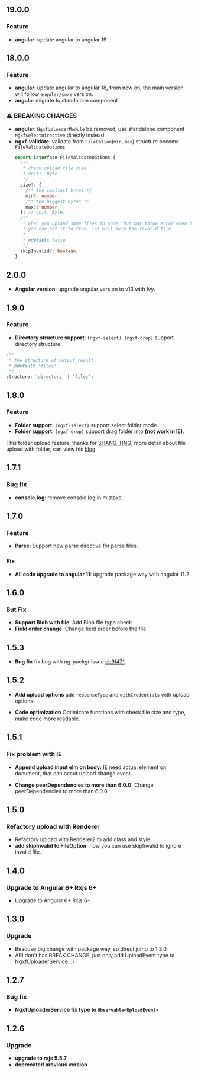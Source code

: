 ## 19.0.0

### Feature

- **angular**: update angular to angular 19

## 18.0.0

### Feature

- **angular**: update angular to angular 18, from now on, the main version will follow `angular/core` version.
- **angular** migrate to standalone component

### ⚠ BREAKING CHANGES

- **angular**: `NgxfUploaderModule` be removed, use standalone component `NgxfSelectDirective` directly instead.
- **ngxf-validate**: validate from `FileOption`(`min`, `max`) structure become `FileValidateOptions`
  ```ts
  export interface FileValidateOptions {
    /**
     * check upload file size
     * unit: `Byte`
     */
    size?: {
      /** the smallest bytes */
      min?: number;
      /** the biggest bytes */
      max?: number;
    }; // unit: Byte,
    /**
     * when you upload some files in once, but not throw error when have some file not in the range
     * you can set it to true, let will skip the Invalid file
     *
     * @default false
     */
    skipInvalid?: boolean;
  }
  ```

## 2.0.0

- **Angular version**: upgrade angular version to v13 with Ivy.

## 1.9.0

### Feature

- **Directory structure support**: `(ngxf-select) (ngxf-drop)` support directory structure.

```ts
/**
 * the structure of output result
 * @default 'files'
 */
structure: 'directory' | 'files';
```

## 1.8.0

### Feature

- **Folder support**: `(ngxf-select)` support select folder mode.
- **Folder support**: `(ngxf-drop)` support drag folder into **(not work in IE)**.

This folder upload feature, thanks for [SHANG-TING](https://github.com/SHANG-TING), more detail about file upload with folder, can view his [blog](https://scullyio-blog.gofa.cloud/blog/recursive_file_uploader/)

## 1.7.1

### Bug fix

- **console.log**: remove console.log in mistake.

## 1.7.0

### Feature

- **Parse**: Support new parse directive for parse files.

### Fix

- **All code upgrade to angular 11**: upgrade package way with angular 11.2

## 1.6.0

### But Fix

- **Support Blob with file**: Add Blob file type check
- **Field order change**: Change field order before the file

## 1.5.3

- **Bug fix** fix bug with ng-packgr issue [cb9f471](https://github.com/ZouYouShun/ngxf-uploader/commit/cb9f471327b094e342d51f96f58374ff60a0a49c).

## 1.5.2

- **Add upload options** add `responseType` and `withCredentials` with upload options.

- **Code optimization** Optimizate functions with check file size and type, make code more readable.

## 1.5.1

### Fix problem with IE

- **Append upload input elm on body:** IE need actual element on document, that can occur upload change event.

- **Change peerDependencies to more than 6.0.0:** Change peerDependencies to more than 6.0.0

## 1.5.0

### Refactory upload with Renderer

- Refactory upload with Renderer2 to add class and style
- **add skipInvalid to FileOption:** now you can use skipInvalid to ignore invalid file.

## 1.4.0

### Upgrade to Angular 6+ Rxjs 6+

- Upgrade to Angular 6+ Rxjs 6+

## 1.3.0

### Upgrade

- Beacuse big change with package way, so direct jump to 1.3.0,
- API don't has BREAK CHANGE, just only add UploadEvent type to NgxfUploaderService. :)

## 1.2.7

### Bug fix

- **NgxfUploaderService fix type to `Observable<UploadEvent>`**

## 1.2.6

### Upgrade

- **upgrade to rxjs 5.5.7**
- **deprecated previous version**
